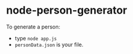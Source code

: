 # node-person-generator

To generate a person: 
  - type ```node app.js```
  - ```personData.json``` is your file.
